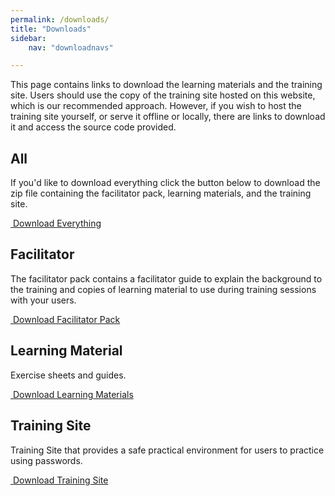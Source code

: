 ```yaml
---
permalink: /downloads/
title: "Downloads"
sidebar:
    nav: "downloadnavs"

---
```


This page contains links to download the learning materials and the training site. Users should use the copy of the training site hosted on this website, which is our recommended approach. However, if you wish to host the training site yourself, or serve it offline or locally, there are links to download it and access the source code provided. 

## All
If you'd like to download everything click the button below to download the zip file containing the facilitator pack, learning materials, and the training site.

<a href="#" class="btn btn--primary"><i class="fas fa-download"></i>&nbsp;Download Everything</a>

## Facilitator
The facilitator pack contains a facilitator guide to explain the background to the training and copies of learning material to use during training sessions with your users. 

<a href="#" class="btn btn--primary"><i class="fas fa-download"></i>&nbsp;Download Facilitator Pack</a>


## Learning Material
Exercise sheets and guides.

<a href="#" class="btn btn--primary"><i class="fas fa-download"></i>&nbsp;Download Learning Materials</a>

## Training Site
Training Site that provides a safe practical environment for users to practice using passwords.

<a href="#" class="btn btn--primary"><i class="fas fa-download"></i>&nbsp;Download Training Site</a>

